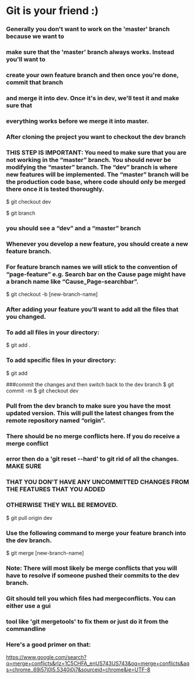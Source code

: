 # Git is your friend :)
### Generally you don't want to work on the 'master' branch because we want to 
### make sure that the 'master' branch always works. Instead you'll want to
### create your own feature branch and then once you're done, commit that branch
### and merge it into dev. Once it's in dev, we'll test it and make sure that
### everything works before we merge it into master.

### After cloning the project you want to checkout the dev branch
### THIS STEP IS IMPORTANT: You need to make sure that you are not working in the “master” branch. You should never be modifying the “master” branch. The “dev” branch is where new features will be implemented. The “master” branch will be the production code base, where code should only be merged there once it is tested thoroughly.
$ git checkout dev

$ git branch 
### you should see a “dev” and a “master” branch

### Whenever you develop a new feature, you should create a new feature branch.
### For feature branch names we will stick to the convention of “page-feature” e.g. Search bar on the Cause page might have a branch name like “Cause_Page-searchbar”.
$ git checkout -b [new-branch-name]

### After adding your feature you’ll want to add all the files that you changed.
### To add all files in your directory:
$ git add . 

### To add specific files in your directory:
$ git add <filename>

###commit the changes and then switch back to the dev branch
$ git commit -m <your-message>
$ git checkout dev


### Pull from the dev branch to make sure you have the most updated version. This will pull the latest changes from the remote repository named “origin”.
### There should be no merge conflicts here. If you do receive a merge conflict
### error then do a 'git reset --hard' to git rid of all the changes. MAKE SURE
### THAT YOU DON'T HAVE ANY UNCOMMITTED CHANGES FROM THE FEATURES THAT YOU ADDED
### OTHERWISE THEY WILL BE REMOVED.
$ git pull origin dev

### Use the following command to merge your feature branch into the dev branch.
$ git merge [new-branch-name]

### Note: There will most likely be merge conflicts that you will have to resolve if someone pushed their commits to the dev branch.
### Git should tell you which files had mergeconflicts. You can either use a gui
### tool like 'git mergetools' to fix them or just do it from the commandline
### Here's a good primer on that:
https://www.google.com/search?q=merge+conflicts&rlz=1C5CHFA_enUS743US743&oq=merge+conflicts&aqs=chrome..69i57j0l5.5340j0j7&sourceid=chrome&ie=UTF-8


